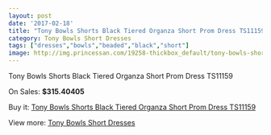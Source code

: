 ```yaml
---
layout: post
date: '2017-02-18'
title: "Tony Bowls Shorts Black Tiered Organza Short Prom Dress TS11159"
category: Tony Bowls Short Dresses
tags: ["dresses","bowls","beaded","black","short"]
image: http://img.princessan.com/19258-thickbox_default/tony-bowls-shorts-black-tiered-organza-short-prom-dress-ts11159.jpg
---
```

Tony Bowls Shorts Black Tiered Organza Short Prom Dress TS11159

On Sales: **$315.40405**
<a href="https://www.princessan.com/en/tony-bowls-short-dresses/8683-tony-bowls-shorts-black-tiered-organza-short-prom-dress-ts11159.html"><amp-img layout="responsive" width="600" height="600" src="//img.princessan.com/19258-thickbox_default/tony-bowls-shorts-black-tiered-organza-short-prom-dress-ts11159.jpg" alt="Tony Bowls Shorts Black Tiered Organza Short Prom Dress TS11159 0" /></a>
<a href="https://www.princessan.com/en/tony-bowls-short-dresses/8683-tony-bowls-shorts-black-tiered-organza-short-prom-dress-ts11159.html"><amp-img layout="responsive" width="600" height="600" src="//img.princessan.com/19261-thickbox_default/tony-bowls-shorts-black-tiered-organza-short-prom-dress-ts11159.jpg" alt="Tony Bowls Shorts Black Tiered Organza Short Prom Dress TS11159 1" /></a>
<a href="https://www.princessan.com/en/tony-bowls-short-dresses/8683-tony-bowls-shorts-black-tiered-organza-short-prom-dress-ts11159.html"><amp-img layout="responsive" width="600" height="600" src="//img.princessan.com/19260-thickbox_default/tony-bowls-shorts-black-tiered-organza-short-prom-dress-ts11159.jpg" alt="Tony Bowls Shorts Black Tiered Organza Short Prom Dress TS11159 2" /></a>
<a href="https://www.princessan.com/en/tony-bowls-short-dresses/8683-tony-bowls-shorts-black-tiered-organza-short-prom-dress-ts11159.html"><amp-img layout="responsive" width="600" height="600" src="//img.princessan.com/19259-thickbox_default/tony-bowls-shorts-black-tiered-organza-short-prom-dress-ts11159.jpg" alt="Tony Bowls Shorts Black Tiered Organza Short Prom Dress TS11159 3" /></a>

Buy it: [Tony Bowls Shorts Black Tiered Organza Short Prom Dress TS11159](https://www.princessan.com/en/tony-bowls-short-dresses/8683-tony-bowls-shorts-black-tiered-organza-short-prom-dress-ts11159.html "Tony Bowls Shorts Black Tiered Organza Short Prom Dress TS11159")

View more: [Tony Bowls Short Dresses](https://www.princessan.com/en/70-tony-bowls-short-dresses "Tony Bowls Short Dresses")